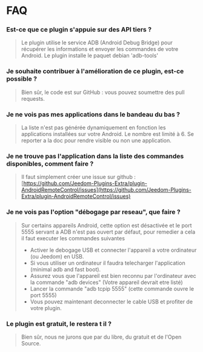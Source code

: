 # FAQ

### Est-ce que ce plugin s'appuie sur des API tiers ?

> Le plugin utilise le service ADB (Android Debug Bridge) pour récupérer les informations et envoyer les commandes de votre Android.
Le plugin installe le paquet debian 'adb-tools'

### Je souhaite contribuer à l'amélioration de ce plugin, est-ce possible ?

> Bien sûr, le code est sur GitHub : vous pouvez soumettre des pull requests.

### Je ne vois pas mes applications dans le bandeau du bas ?

> La liste n'est pas générée dynamiquement en fonction les applications installées sur votre Android. Le nombre est limité à 6. Se reporter a la doc pour rendre visible ou non une application.

### Je ne trouve pas l'application dans la liste des commandes disponibles, comment faire ?

> Il faut simplement créer une issue sur github : [https://github.com/Jeedom-Plugins-Extra/plugin-AndroidRemoteControl/issues](https://github.com/Jeedom-Plugins-Extra/plugin-AndroidRemoteControl/issues)

### Je ne vois pas l'option "débogage par reseau", que faire ?

> Sur certains appareils Android, cette option est désactivée et le port 5555 servant a ADB n'est pas ouvert par défaut, pour remedier a cela il faut executer les commandes suivantes
> - Activer le debogage USB et connecter l'appareil a votre ordinateur (ou Jeedom) en USB.
> - Si vous utiliser un  ordinateur il faudra telecharger l'application (minimal adb and fast boot).
> - Assurez vous que l'appareil est bien reconnu par l'ordinateur avec la commande "adb devices" (Votre appareil devrait etre listé)
> - Lancer la commande "adb tcpip 5555" (cette commande ouvre le port 5555)
> - Vous pouvez maintenant deconnecter le cable USB et profiter de votre plugin.

### Le plugin est gratuit, le restera t il ?

> Bien sûr, nous ne jurons que par du libre, du gratuit et de l'Open Source.